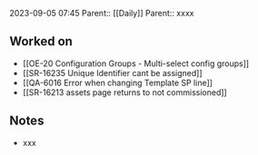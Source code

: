 2023-09-05 07:45
Parent:: [[Daily]] 
Parent:: xxxx




## Worked on

- [[OE-20 Configuration Groups - Multi-select config groups]]
- [[SR-16235 Unique Identifier cant be assigned]]
- [[QA-6016 Error when changing Template SP line]]
- [[SR-16213 assets page returns to not commissioned]]

## Notes

- xxx





